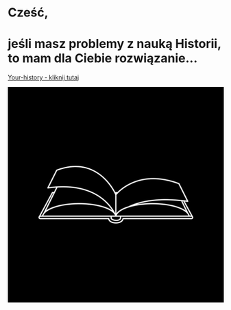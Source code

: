 # Cześć,
# jeśli masz problemy z nauką Historii, to mam dla Ciebie rozwiązanie...

[Your-history - kliknij tutaj](https://mojz3szp.github.io/your-history/your.history.html)

![The book](https://github.com/Mojz3szP/your-history/blob/main/image/Beige%20and%20Gray%20Minimalist%20Quote%20Instagram%20Post.png?raw=true)
